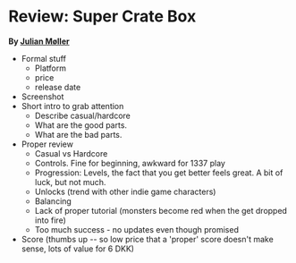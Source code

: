 Review: Super Crate Box
=========================

**By [Julian Møller](mailto:julian@julianmoeller.dk)**

  * Formal stuff
  	* Platform
	* price
	* release date
  * Screenshot 
  * Short intro to grab attention
  	* Describe casual/hardcore
	* What are the good parts.
	* What are the bad parts.
  * Proper review
  	* Casual vs Hardcore
	* Controls. Fine for beginning, awkward for 1337 play
	* Progression: Levels, the fact that you get better feels great. A bit of luck, but not much.
	* Unlocks (trend with other indie game characters)
	* Balancing
	* Lack of proper tutorial (monsters become red when the get dropped into fire)
	* Too much success - no updates even though promised
  * Score (thumbs up -- so low price that a 'proper' score doesn't make sense, lots of value for 6 DKK)